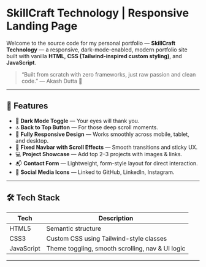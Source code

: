 #  SkillCraft Technology | Responsive Landing Page

Welcome to the source code for my personal portfolio — **SkillCraft Technology** — a responsive, dark-mode-enabled, modern portfolio site built with vanilla **HTML**, **CSS (Tailwind-inspired custom styling)**, and **JavaScript**.

> “Built from scratch with zero frameworks, just raw passion and clean code.” — Akash Dutta 🚀

---



## 🧩 Features

- 🌙 **Dark Mode Toggle** — Your eyes will thank you.
- 🔝 **Back to Top Button** — For those deep scroll moments.
- 📱 **Fully Responsive Design** — Works smoothly across mobile, tablet, and desktop.
- 🧭 **Fixed Navbar with Scroll Effects** — Smooth transitions and sticky UX.
- 💻 **Project Showcase** — Add top 2–3 projects with images & links.
- 📬 **Contact Form** — Lightweight, form-style layout for direct interaction.
- 🔗 **Social Media Icons** — Linked to GitHub, LinkedIn, Instagram.

---

## 🛠️ Tech Stack

| Tech        | Description                    |
|-------------|--------------------------------|
| HTML5       | Semantic structure             |
| CSS3        | Custom CSS using Tailwind-style classes |
| JavaScript  | Theme toggling, smooth scrolling, nav & UI logic |


---

